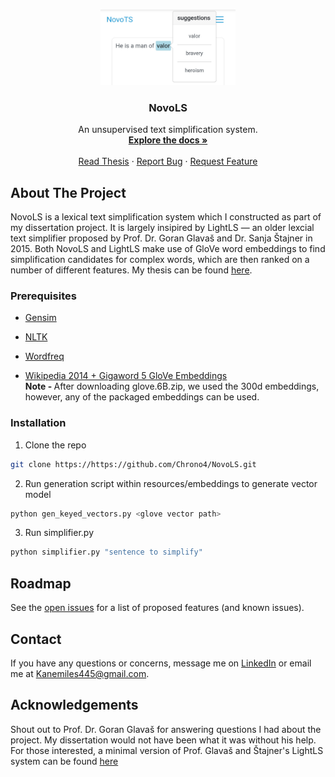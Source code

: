 <!-- PROJECT LOGO -->
<br />
<p align="center">
  <a href="https://github.com/Chrono4/NovoLS">
    <img src="images/novols.jpg" alt="Logo" width="216" height="121">
  </a>

  <h3 align="center">NovoLS</h3>

  <p align="center">
    An unsupervised text simplification system.
    <br />
    <a href="https://github.com/Chrono4/NovoLS"><strong>Explore the docs »</strong></a>
    <br />
    <br />
    <a href="https://www.academia.edu/43532843/NovoLS_A_Lexical_Text_Simplification_Web_Service?source=swp_share">Read Thesis</a>
    ·
    <a href="https://github.com/Chrono4/NovoLS/issues">Report Bug</a>
    ·
    <a href="https://github.com/Chrono4/NovoLS/issues">Request Feature</a>
  </p>
</p>

<!-- ABOUT THE PROJECT -->
## About The Project

NovoLS is a lexical text simplification system which I constructed as part of my dissertation project. It is largely insipired by LightLS — an older lexcial text simplifier proposed by Prof. Dr. Goran Glavaš and Dr. Sanja Štajner in 2015. Both NovoLS and LightLS make use of GloVe word embeddings to find ‬simplification candidates for complex words, which are then ranked on a number of different features. My thesis can be found [here](https://www.academia.edu/43532843/NovoLS_A_Lexical_Text_Simplification_Web_Service?source=swp_share).

### Prerequisites

* [Gensim](https://radimrehurek.com/gensim/)

* [NLTK](https://www.nltk.org/)

* [Wordfreq](https://pypi.org/project/wordfreq/)

* [Wikipedia 2014 + Gigaword 5 GloVe Embeddings](https://nlp.stanford.edu/projects/glove/)
<br><b>Note - </b> After downloading glove.6B.zip, we used the 300d embeddings, however, any of the packaged embeddings can be used.

### Installation

1. Clone the repo
```sh
git clone https://https://github.com/Chrono4/NovoLS.git
```

2. Run generation script within resources/embeddings to generate vector model
  ```sh
  python gen_keyed_vectors.py <glove vector path>
  ```

3. Run simplifier.py
```sh
python simplifier.py "sentence to simplify"
```

<!-- ROADMAP -->
## Roadmap

See the [open issues](https://https://github.com/Chrono4/NovoLS/issues) for a list of proposed features (and known issues).

<!-- CONTACT -->
## Contact

If you have any questions or concerns, message me on [LinkedIn](https://www.linkedin.com/in/kane-miles-dev/) or email me at Kanemiles445@gmail.com.

<!-- ACKNOWLEDGEMENTS -->
## Acknowledgements

Shout out to Prof. Dr. Goran Glavaš for answering questions I had about the project. My dissertation would not have been what it was without his help. For those interested, a minimal version of Prof. Glavaš and Štajner's LightLS system can be found [here](https://github.com/codogogo/lightls)
